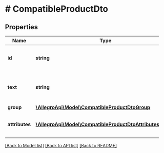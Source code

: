 # # CompatibleProductDto

## Properties

Name | Type | Description | Notes
------------ | ------------- | ------------- | -------------
**id** | **string** | Identifier of the compatible product. | [optional]
**text** | **string** | Textual representation of the compatible product. | [optional]
**group** | [**\AllegroApi\Model\CompatibleProductDtoGroup**](CompatibleProductDtoGroup.md) |  | [optional]
**attributes** | [**\AllegroApi\Model\CompatibleProductDtoAttributesInner[]**](CompatibleProductDtoAttributesInner.md) | List of compatible products attributes. | [optional]

[[Back to Model list]](../../README.md#models) [[Back to API list]](../../README.md#endpoints) [[Back to README]](../../README.md)
